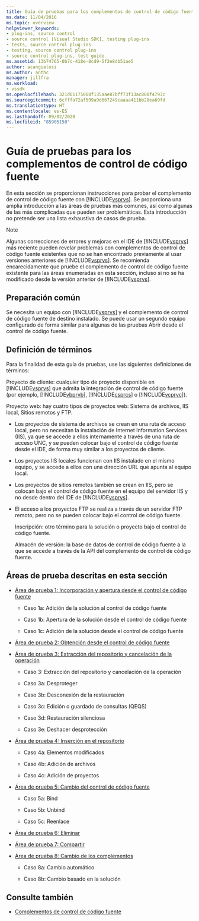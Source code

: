 ```yaml
---
title: Guía de pruebas para los complementos de control de código fuente | Microsoft Docs
ms.date: 11/04/2016
ms.topic: overview
helpviewer_keywords:
- plug-ins, source control
- source control [Visual Studio SDK], testing plug-ins
- tests, source control plug-ins
- testing, source control plug-ins
- source control plug-ins, test guide
ms.assetid: 13b74765-0b7c-418e-8cd9-5f2e8db51ae5
author: acangialosi
ms.author: anthc
manager: jillfra
ms.workload:
- vssdk
ms.openlocfilehash: 321d61175068f135aae87bff73f13ac800f4793c
ms.sourcegitcommit: 6cfffa72af599a9d667249caaaa411bb28ea69fd
ms.translationtype: HT
ms.contentlocale: es-ES
ms.lasthandoff: 09/02/2020
ms.locfileid: "85905150"
---
```

# <a name="test-guide-for-source-control-plug-ins"></a>Guía de pruebas para los complementos de control de código fuente
En esta sección se proporcionan instrucciones para probar el complemento de control de código fuente con [!INCLUDE[vsprvs](../../code-quality/includes/vsprvs_md.md)]. Se proporciona una amplia introducción a las áreas de pruebas más comunes, así como algunas de las más complicadas que pueden ser problemáticas. Esta introducción no pretende ser una lista exhaustiva de casos de prueba.

> [!NOTE]
> Algunas correcciones de errores y mejoras en el IDE de [!INCLUDE[vsprvs](../../code-quality/includes/vsprvs_md.md)] más reciente pueden revelar problemas con complementos de control de código fuente existentes que no se han encontrado previamente al usar versiones anteriores de [!INCLUDE[vsprvs](../../code-quality/includes/vsprvs_md.md)]. Se recomienda encarecidamente que pruebe el complemento de control de código fuente existente para las áreas enumeradas en esta sección, incluso si no se ha modificado desde la versión anterior de [!INCLUDE[vsprvs](../../code-quality/includes/vsprvs_md.md)].

## <a name="common-preparation"></a>Preparación común
 Se necesita un equipo con [!INCLUDE[vsprvs](../../code-quality/includes/vsprvs_md.md)] y el complemento de control de código fuente de destino instalado. Se puede usar un segundo equipo configurado de forma similar para algunas de las pruebas Abrir desde el control de código fuente.

## <a name="definition-of-terms"></a>Definición de términos
 Para la finalidad de esta guía de pruebas, use las siguientes definiciones de términos:

 Proyecto de cliente: cualquier tipo de proyecto disponible en [!INCLUDE[vsprvs](../../code-quality/includes/vsprvs_md.md)] que admita la integración de control de código fuente (por ejemplo, [!INCLUDE[vbprvb](../../code-quality/includes/vbprvb_md.md)], [!INCLUDE[csprcs](../../data-tools/includes/csprcs_md.md)] o [!INCLUDE[vcprvc](../../code-quality/includes/vcprvc_md.md)]).

 Proyecto web: hay cuatro tipos de proyectos web: Sistema de archivos, IIS local, Sitios remotos y FTP.

- Los proyectos de sistema de archivos se crean en una ruta de acceso local, pero no necesitan la instalación de Internet Information Services (IIS), ya que se accede a ellos internamente a través de una ruta de acceso UNC, y se pueden colocar bajo el control de código fuente desde el IDE, de forma muy similar a los proyectos de cliente.

- Los proyectos IIS locales funcionan con IIS instalado en el mismo equipo, y se accede a ellos con una dirección URL que apunta al equipo local.

- Los proyectos de sitios remotos también se crean en IIS, pero se colocan bajo el control de código fuente en el equipo del servidor IIS y no desde dentro del IDE de [!INCLUDE[vsprvs](../../code-quality/includes/vsprvs_md.md)].

- El acceso a los proyectos FTP se realiza a través de un servidor FTP remoto, pero no se pueden colocar bajo el control de código fuente.

  Inscripción: otro término para la solución o proyecto bajo el control de código fuente.

  Almacén de versión: la base de datos de control de código fuente a la que se accede a través de la API del complemento de control de código fuente.

## <a name="test-areas-covered-in-this-section"></a>Áreas de prueba descritas en esta sección

- [Área de prueba 1: Incorporación y apertura desde el control de código fuente](../../extensibility/internals/test-area-1-add-to-open-from-source-control.md)

  - Caso 1a: Adición de la solución al control de código fuente

  - Caso 1b: Apertura de la solución desde el control de código fuente

  - Caso 1c: Adición de la solución desde el control de código fuente

- [Área de prueba 2: Obtención desde el control de código fuente](../../extensibility/internals/test-area-2-get-from-source-control.md)

- [Área de prueba 3: Extracción del repositorio y cancelación de la operación](../../extensibility/internals/test-area-3-check-out-undo-checkout.md)

  - Caso 3: Extracción del repositorio y cancelación de la operación

  - Caso 3a: Desproteger

  - Caso 3b: Desconexión de la restauración

  - Caso 3c: Edición o guardado de consultas (QEQS)

  - Caso 3d: Restauración silenciosa

  - Caso 3e: Deshacer desprotección

- [Área de prueba 4: Inserción en el repositorio](../../extensibility/internals/test-area-4-check-in.md)

  - Caso 4a: Elementos modificados

  - Caso 4b: Adición de archivos

  - Caso 4c: Adición de proyectos

- [Área de prueba 5: Cambio del control de código fuente](../../extensibility/internals/test-area-5-change-source-control.md)

  - Caso 5a: Bind

  - Caso 5b: Unbind

  - Caso 5c: Reenlace

- [Área de prueba 6: Eliminar](../../extensibility/internals/test-area-6-delete.md)

- [Área de prueba 7: Compartir](../../extensibility/internals/test-area-7-share.md)

- [Área de prueba 8: Cambio de los complementos](../../extensibility/internals/test-area-8-plug-in-switching.md)

  - Caso 8a: Cambio automático

  - Caso 8b: Cambio basado en la solución

## <a name="see-also"></a>Consulte también
- [Complementos de control de código fuente](../../extensibility/source-control-plug-ins.md)
